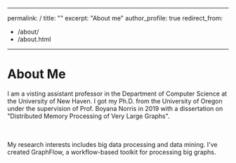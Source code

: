 
---
permalink: /
title: ""
excerpt: "About me"
author_profile: true
redirect_from: 
  - /about/
  - /about.html
---


  <h1> About Me </h1>

I am a visting assistant professor in the Department of Computer Science at the University of New Haven.
I got my Ph.D. from the University of Oregon under the supervision of Prof. Boyana Norris in 2019 with a dissertation on "Distributed Memory Processing of Very Large Graphs". 

<br>
<br>
My research interests includes big data processing and data mining. I've created GraphFlow, a workflow-based toolkit for processing big graphs. 

